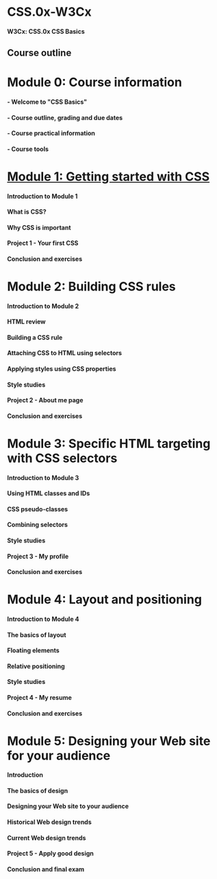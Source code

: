 # CSS.0x-W3Cx
#### W3Cx: CSS.0x CSS Basics

## Course outline

# Module 0: Course information

#### - Welcome to "CSS Basics"
#### - Course outline, grading and due dates
#### - Course practical information
#### - Course tools

# [Module 1: Getting started with CSS](Module1/Module1.md)

#### Introduction to Module 1
#### What is CSS?
#### Why CSS is important
#### Project 1 - Your first CSS
#### Conclusion and exercises

# Module 2: Building CSS rules

#### Introduction to Module 2
#### HTML review
#### Building a CSS rule
#### Attaching CSS to HTML using selectors
#### Applying styles using CSS properties
#### Style studies
#### Project 2 - About me page
#### Conclusion and exercises

# Module 3: Specific HTML targeting with CSS selectors

#### Introduction to Module 3
#### Using HTML classes and IDs
#### CSS pseudo-classes
#### Combining selectors
#### Style studies
#### Project 3 - My profile
#### Conclusion and exercises

# Module 4: Layout and positioning

#### Introduction to Module 4
#### The basics of layout
#### Floating elements
#### Relative positioning
#### Style studies
#### Project 4 - My resume
#### Conclusion and exercises

# Module 5: Designing your Web site for your audience
 
#### Introduction
#### The basics of design
#### Designing your Web site to your audience
#### Historical Web design trends
#### Current Web design trends
#### Project 5 - Apply good design
#### Conclusion and final exam
